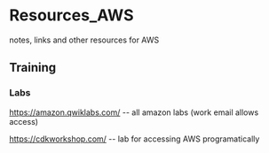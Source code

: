 # Resources_AWS
notes, links and other resources for AWS

## Training
### Labs

https://amazon.qwiklabs.com/  -- all amazon labs (work email allows access)

https://cdkworkshop.com/ -- lab for accessing AWS programatically
